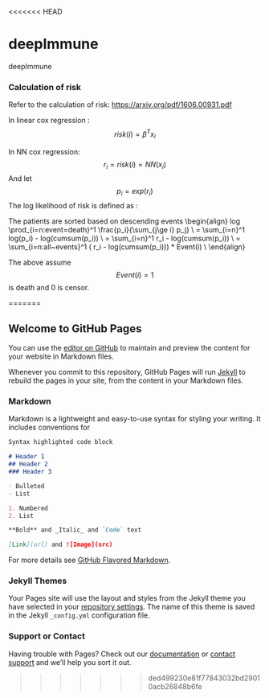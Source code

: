 <<<<<<< HEAD
# deepImmune
deepImmune


### Calculation of risk

Refer to the calculation of risk: 
https://arxiv.org/pdf/1606.00931.pdf


In linear cox regression :
$$ risk(i) = \beta^Tx_i $$

In NN cox regression:
$$ r_i = risk(i) = NN(x_i) $$
And let $$p_i  = exp(r_i)$$
The log likelihood of risk is defined as : 

The patients are sorted based on descending events
\begin{align}
log \prod_{i=n:event=death}^1 \frac{p_i}{\sum_{j\ge i} p_j} \\
= \sum_{i=n}^1 log(p_i) - log(cumsum(p_i)) \\
= \sum_{i=n}^1 r_i - log(cumsum(p_i)) \\
= \sum_{i=n:all~events}^1 ( r_i - log(cumsum(p_i))) * Event(i) \\
\end{align}

The above assume $$Event(i) =1 $$ is death and  0 is censor.



=======
## Welcome to GitHub Pages

You can use the [editor on GitHub](https://github.com/vinash85/deepImmune/edit/master/README.md) to maintain and preview the content for your website in Markdown files.

Whenever you commit to this repository, GitHub Pages will run [Jekyll](https://jekyllrb.com/) to rebuild the pages in your site, from the content in your Markdown files.

### Markdown

Markdown is a lightweight and easy-to-use syntax for styling your writing. It includes conventions for

```markdown
Syntax highlighted code block

# Header 1
## Header 2
### Header 3

- Bulleted
- List

1. Numbered
2. List

**Bold** and _Italic_ and `Code` text

[Link](url) and ![Image](src)
```

For more details see [GitHub Flavored Markdown](https://guides.github.com/features/mastering-markdown/).

### Jekyll Themes

Your Pages site will use the layout and styles from the Jekyll theme you have selected in your [repository settings](https://github.com/vinash85/deepImmune/settings). The name of this theme is saved in the Jekyll `_config.yml` configuration file.

### Support or Contact

Having trouble with Pages? Check out our [documentation](https://help.github.com/categories/github-pages-basics/) or [contact support](https://github.com/contact) and we’ll help you sort it out.
>>>>>>> ded499230e81f77843032bd29010acb26848b6fe
